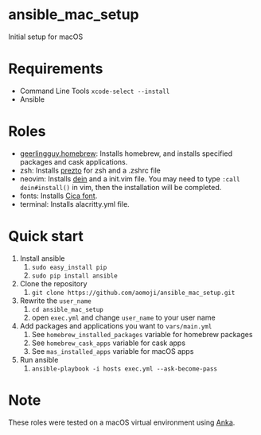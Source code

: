 # ansible_mac_setup

Initial setup for macOS

# Requirements

* Command Line Tools `xcode-select --install`
* Ansible

# Roles

* [geerlingguy.homebrew](https://github.com/geerlingguy/ansible-role-homebrew): Installs homebrew, and installs specified packages and cask applications.
* zsh: Installs [prezto](https://github.com/sorin-ionescu/prezto) for zsh and a .zshrc file
* neovim: Installs [dein](https://github.com/Shougo/dein.vim) and a init.vim file. You may need to type `:call dein#install()` in vim, then the installation will be completed.
* fonts: Installs [Cica font](https://github.com/miiton/Cica).
* terminal: Installs alacritty.yml file.

# Quick start

1. Install ansible
    1. `sudo easy_install pip`
    1. `sudo pip install ansible`
1. Clone the repository
    1. `git clone https://github.com/aomoji/ansible_mac_setup.git`
1. Rewrite the `user_name`
    1. `cd ansible_mac_setup`
    1. open `exec.yml` and change `user_name` to your user name
1. Add packages and applications you want to `vars/main.yml`
    1. See `homebrew_installed_packages` variable for homebrew packages
    1. See `homebrew_cask_apps` variable for cask apps
    1. See `mas_installed_apps` variable for macOS apps
1. Run ansible
    1. `ansible-playbook -i hosts exec.yml --ask-become-pass`

# Note

These roles were tested on a macOS virtual environment using [Anka](https://ankadoc.bitbucket.io).
